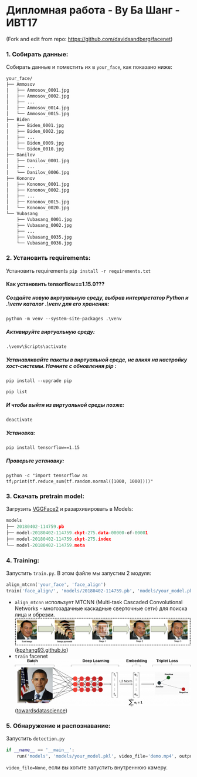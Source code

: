 # Дипломная работа - Ву Ба Шанг - ИВТ17

(Fork and edit from repo: https://github.com/davidsandberg/facenet)

### 1. Собирать данные:
Собирать данные и поместить их в ```your_face```, как показано ниже:
```buildoutcfg
your_face/
├── Ammosov
│   ├── Ammosov_0001.jpg
│   ├── Ammosov_0002.jpg
│   ├── ...
│   ├── Ammosov_0014.jpg
│   └── Ammosov_0015.jpg
├── Biden
│   ├── Biden_0001.jpg
│   ├── Biden_0002.jpg
│   ├── ...
│   ├── Biden_0009.jpg
│   └── Biden_0010.jpg
├── Danilov
│   ├── Danilov_0001.jpg
│   ├── ...
│   └── Danilov_0006.jpg
├── Kononov
│   ├── Kononov_0001.jpg
│   ├── Kononov_0002.jpg
│   ├── ...
│   ├── Kononov_0015.jpg
│   └── Kononov_0020.jpg
└── Vubasang
    ├── Vubasang_0001.jpg
    ├── Vubasang_0002.jpg
    ├── ...
    ├── Vubasang_0035.jpg
    └── Vubasang_0036.jpg
```

### 2. Установить requirements:
Установить requirements ```pip install -r requirements.txt```
#### Как установить tensorflow==1.15.0???
##### Создайте новую виртуальную среду, выбрав интерпретатор Python и .\venv каталог .\venv для его хранения:
```
python -m venv --system-site-packages .\venv
```
##### Активируйте виртуальную среду:
```
.\venv\Scripts\activate
```
##### Устанавливайте пакеты в виртуальной среде, не влияя на настройку хост-системы. Начните с обновления pip :
```
pip install --upgrade pip
```
```
pip list
```
##### И чтобы выйти из виртуальной среды позже:
```
deactivate
```
##### Установка:
```
pip install tensorflow==1.15
```
##### Проверьте установку:
```
python -c "import tensorflow as tf;print(tf.reduce_sum(tf.random.normal([1000, 1000])))"
```
### 3. Скачать pretrain model:
Загрузить [VGGFace2](https://drive.google.com/drive/folders/1bT8btUhvpUUiEi3a4qDQeIxErilO34Hy?usp=sharing) и разархивировать в Models:

```python
models
├── 20180402-114759.pb
├── model-20180402-114759.ckpt-275.data-00000-of-00001
├── model-20180402-114759.ckpt-275.index
└── model-20180402-114759.meta

```

### 4. Training:
Запустить ```train.py```. В этом файле мы запустим 2 модуля:<br>
```python
align_mtcnn('your_face', 'face_align')
train('face_align/', 'models/20180402-114759.pb', 'models/your_model.pkl')
```
- ```align_mtcnn``` использует MTCNN (Multi-task Cascaded Convolutional Networks - многозадачные каскадные сверточные сети) для поиска лица и обрезки.
![MTCNN](image/mtcnn.png)
([kpzhang93.github.io](https://kpzhang93.github.io/MTCNN_face_detection_alignment/))
- ```train``` facenet 
![FaceNet](image/facenet.png)
([towardsdatascience](https://towardsdatascience.com/a-facenet-style-approach-to-facial-recognition-dc0944efe8d1))
### 5. Обнаружение и распознавание:
Запустить ```detection.py```
```python
if __name__ == '__main__':
    run('models', 'models/your_model.pkl', video_file='demo.mp4', output_file='demo.avi')
```

```video_file=None```, если вы хотите запустить внутреннюю камеру.

